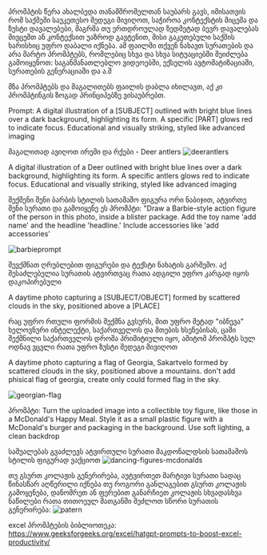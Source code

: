 პრომპტის წერა ახალბედა თანამშრომელთან საუბარს გავს, იმისათვის რომ საქმეში საუკეთესო შედეგი მივიღოთ, საჭიროა კონტექსტის მიცემა და ზუსტი დავალებები, მაგრმა თუ ერთდროულად ზედმეტად ბევრ დავალებას მივცემთ ან კონტექსით უაზროდ გავტენით, მისი გაკეთებული საქმის ხარისხიც უფრო დაბალი იქნება. ამ ფაილში თქვენ ნახავთ სურათების და არა მარტო პრომპტებს, რომლებიც სხვა და სხვა სიტუაციებში შეიძლება გამოიყენოთ: საგანმანათლებლო ვიდეოებში, ექსელის ავტომატიზაციაში, სურათების გენერაციაში და ა.შ 

მზა პრომპტებს და მაგალითებს  ფაილის დაბლა იხილავთ, აქ კი პრომპტინგის ზოგად პრინციპებზე ვისაუბრებთ.





Prompt: A digital illustration of a [SUBJECT] outlined with bright blue lines over a dark background, highlighting its form. A specific [PART] glows red to indicate focus. Educational and visually striking, styled like advanced imaging

მაგალითად ავიღოთ ირემი და რქები -  Deer antlers
 ![deerantlers](./Deerantlers.png)

A digital illustration of a  Deer outlined with bright blue lines over a dark background, highlighting its form. A specific antlers glows red to indicate focus. Educational and visually striking, styled like advanced imaging


შექმენი შენი ბარბის სტილის სათამაშო ფიგურა ორი ნაბიჯით, ატვირთე შენი სურათი და გამოიყენე ეს პრომპტი:
"Draw a Barbie-style action figure of the person in this photo, inside a blister package.
Add the toy name 'add name' and the headline
'headline.' Include accessories like 'add accessories'

![barbieprompt](barbieprompt.png)

შევქმნათ ღრუბლებით ფიგურები და ტექსტი ნახატის გარშემო. აქ შესაძლებელია სურათის ატვირთვაც რათა ადგილი უფრო კარგად იყოს დაკოპირებული


A daytime photo capturing a [SUBJECT/OBJECT] formed by scattered clouds in the sky, positioned above a [PLACE]

რაც უფრო რთული ფორმის შექმნა გვსურს, მით უფრო მეტად "იბნევა" ხელოვნური ინტელექტი, საქართველოს და მთების ხსენებისას, ცაში შექმნილი საქართველოს დროშა პრიმიტიული იყო, ამიტომ პრომპტს სულ ოდნავ ვცვლი რათა უფრო ზუსტი შედეგი მივიღოთ

A daytime photo capturing a flag of Georgia, Sakartvelo formed by scattered clouds in the sky, positioned above a mountains. don't add phisical flag of georgia, create only could formed flag in the sky.

![georgian-flag](geoflag-correct.png)


პრომპტი: Turn the uploaded image into a collectible toy figure, like those in a McDonald's Happy Meal. Style it as a small plastic figure with a McDonald's burger and packaging in the background. Use soft lighting, a clean backdrop

საშუალებას გვაძლევს ატვირთული სურათი მაკდონალდსის სათამაშოს სტილის ფიგურად ვაქციოთ
![dancing-figures-mcdonalds](mcdanceGeorgian.png)




თუ გსურთ კოლაჟის გენერირება, აუტვირთეთ მარტივი სურათი სადაც წინასწარ აღწერილი იქნება თუ როგორი განლაგებით გსურთ კოლაჟის გამოყენება, დანომრეთ ან ფერებით განარჩიეთ კოლაჟის სხვადასხვა ნაწილები რათა თითოეულ მათგანში შეძლოთ სწორი სურათის გენერირება:
![patern](collage-pattern.jpg)

excel პრომპტების ბიბლიოთეკა:
https://www.geeksforgeeks.org/excel/hatgpt-prompts-to-boost-excel-productivity/